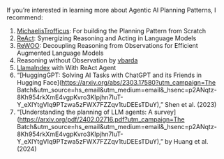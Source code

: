 
If you’re interested in learning more about Agentic AI Planning Patterns, I recommend:

1. [MichaelisTrofficus](https://github.com/neural-maze/agentic_patterns/blob/main/notebooks/planning_pattern.ipynb): For building the Planning Pattern from Scratch
2. [ReAct](https://arxiv.org/pdf/2210.03629): Synergizing Reasoning and Acting in Language Models
3. [ReWOO](https://arxiv.org/pdf/2305.18323): Decoupling Reasoning from Observations for Efficient Augmented Language Models
4. Reasoning without Observation by [vbarda](https://github.com/langchain-ai/langgraph/blob/main/docs/docs/tutorials/rewoo/rewoo.ipynb)
5. [LlamaIndex](https://docs.llamaindex.ai/en/stable/examples/cookbooks/oreilly_course_cookbooks/Module-6/Agents/#with-react-agent) with With ReAct Agent
6. “[HuggingGPT: Solving AI Tasks with ChatGPT and its Friends in Hugging Face](<https://arxiv.org/abs/2303.17580?utm_campaign=The> Batch&utm_source=hs_email&utm_medium=email&_hsenc=p2ANqtz-8Kh954rkXmE4vgpKvro3Klpjhn7IuT-Y_eXIYtgVIq9PTzwa5zFWX7FZZqv1tuDEEsTDuY),” Shen et al. (2023)
7. “[Understanding the planning of LLM agents: A survey](<https://arxiv.org/pdf/2402.02716.pdf?utm_campaign=The> Batch&utm_source=hs_email&utm_medium=email&_hsenc=p2ANqtz-8Kh954rkXmE4vgpKvro3Klpjhn7IuT-Y_eXIYtgVIq9PTzwa5zFWX7FZZqv1tuDEEsTDuY),” by Huang et al. (2024)

